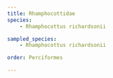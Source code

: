 ```yaml
---
title: Rhamphocottidae
species:
    - Rhamphocottus richardsonii

sampled_species:
    - Rhamphocottus richardsonii

order: Perciformes

---
```

